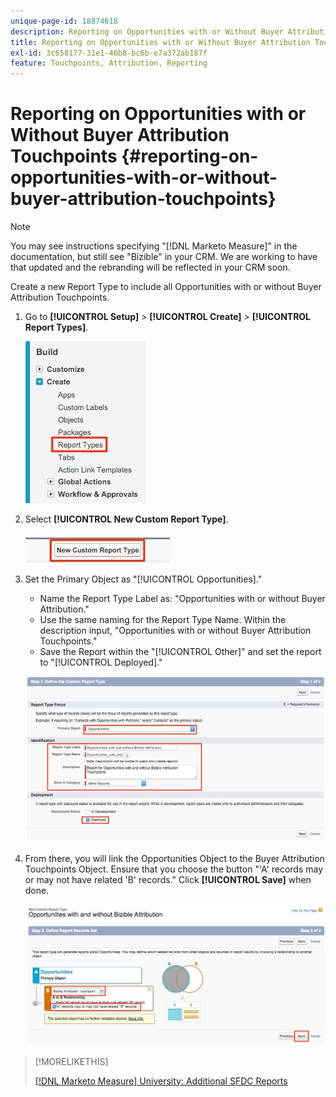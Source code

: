 ```yaml
---
unique-page-id: 18874618
description: Reporting on Opportunities with or Without Buyer Attribution Touchpoints - [!DNL Marketo Measure]
title: Reporting on Opportunities with or Without Buyer Attribution Touchpoints
exl-id: 3c658177-31e1-46b8-bc6b-e7a372ab187f
feature: Touchpoints, Attribution, Reporting
---
```

# Reporting on Opportunities with or Without Buyer Attribution Touchpoints {#reporting-on-opportunities-with-or-without-buyer-attribution-touchpoints}

>[!NOTE]
>
>You may see instructions specifying "[!DNL Marketo Measure]" in the documentation, but still see "Bizible" in your CRM. We are working to have that updated and the rebranding will be reflected in your CRM soon.

Create a new Report Type to include all Opportunities with or without Buyer Attribution Touchpoints.

1. Go to **[!UICONTROL Setup]** > **[!UICONTROL Create]** > **[!UICONTROL Report Types]**.

   ![](assets/1-1.jpg)

1. Select **[!UICONTROL New Custom Report Type]**.

   ![](assets/2-1.jpg)

1. Set the Primary Object as "[!UICONTROL Opportunities]."

    * Name the Report Type Label as: "Opportunities with or without Buyer Attribution."
    * Use the same naming for the Report Type Name. Within the description input, "Opportunities with or without Buyer Attribution Touchpoints."
    * Save the Report within the "[!UICONTROL Other]" and set the report to "[!UICONTROL Deployed]."

   ![](assets/3-1.jpg)

1. From there, you will link the Opportunities Object to the Buyer Attribution Touchpoints Object. Ensure that you choose the button "'A' records may or may not have related 'B' records." Click **[!UICONTROL Save]** when done.

   ![](assets/4-1.jpg)

>[!MORELIKETHIS]
>
>[[!DNL Marketo Measure] University: Additional SFDC Reports](https://universityonline.marketo.com/courses/bizible-fundamentals-bizible-102/#/page/5c5cb68dfb384d0c9fb96cd0)
